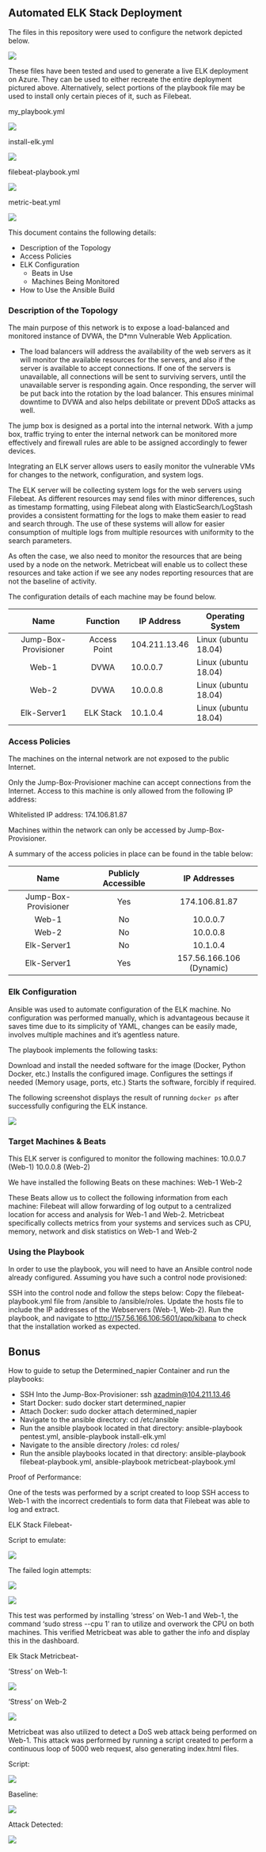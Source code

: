 ## Automated ELK Stack Deployment

The files in this repository were used to configure the network depicted below.

![](https://github.com/Kells91483/Cybersecurity/blob/main/ElkStackDiag.jpg)

These files have been tested and used to generate a live ELK deployment on Azure. They can be used to either recreate the entire deployment pictured above. Alternatively, select portions of the playbook file may be used to install only certain pieces of it, such as Filebeat.

my_playbook.yml

![](https://github.com/Kells91483/Cybersecurity/blob/main/Elk%20Stack%20Images/My-Playbook.jpg)

install-elk.yml

![](https://github.com/Kells91483/Cybersecurity/blob/main/Elk%20Stack%20Images/Install_elk.jpg)

filebeat-playbook.yml

![](https://github.com/Kells91483/Cybersecurity/blob/main/Elk%20Stack%20Images/filebeat-playbook.jpg)

metric-beat.yml

![](https://github.com/Kells91483/Cybersecurity/blob/main/Elk%20Stack%20Images/Metricbeat-playbook.jpg)

This document contains the following details:

- Description of the Topology
- Access Policies
- ELK Configuration
  - Beats in Use
  - Machines Being Monitored
- How to Use the Ansible Build


### Description of the Topology

The main purpose of this network is to expose a load-balanced and monitored instance of DVWA, the D*mn Vulnerable Web Application.

- The load balancers will address the availability of the web servers as it will monitor the available resources for the servers, and also if the server is available to accept connections.  If one of the servers is unavailable, all connections will be sent to surviving servers, until the unavailable server is responding again. Once responding, the server will be put back into the rotation by the load balancer. This ensures minimal downtime to DVWA and also helps debilitate or prevent DDoS attacks as well.

The jump box is designed as a portal into the internal network. With a jump box, traffic trying to enter the internal network can be monitored more effectively and firewall rules are able to be assigned accordingly to fewer devices.

Integrating an ELK server allows users to easily monitor the vulnerable VMs for changes to the network, configuration, and system logs.

The ELK server will be collecting system logs for the web servers using Filebeat. As different resources may send files with minor differences, such as timestamp formatting, using Filebeat along with ElasticSearch/LogStash provides a consistent formatting for the logs to make them easier to read and search through. The use of these systems will allow for easier consumption of multiple logs from multiple resources with uniformity to the search parameters.

As often the case, we also need to monitor the resources that are being used by a node on the network. Metricbeat will enable us to collect these resources and take action if we see any nodes reporting resources that are not the baseline of activity.


The configuration details of each machine may be found below.

|         Name         	|   Function   	| IP Address    	| Operating System     	|
|:--------------------:	|:------------:	|---------------	|----------------------	|
| Jump-Box-Provisioner 	| Access Point 	| 104.211.13.46 	| Linux (ubuntu 18.04) 	|
| Web-1                	| DVWA         	| 10.0.0.7      	| Linux (ubuntu 18.04) 	|
| Web-2                	| DVWA         	| 10.0.0.8      	| Linux (ubuntu 18.04) 	|
| Elk-Server1          	| ELK Stack    	| 10.1.0.4      	| Linux (ubuntu 18.04) 	|


### Access Policies

The machines on the internal network are not exposed to the public Internet. 

Only the Jump-Box-Provisioner machine can accept connections from the Internet. Access to this machine is only allowed from the following IP address:

Whitelisted IP address: 
174.106.81.87


Machines within the network can only be accessed by Jump-Box-Provisioner.

A summary of the access policies in place can be found in the table below:

|         Name         	      | Publicly Accessible |       IP Addresses        |
|:--------------------:	      |:------------------:	|:------------------------:	|
| Jump-Box-Provisioner        |         Yes        	|       174.106.81.87      	| 
|        Web-1        	      |         No         	|         10.0.0.7         	|
|        Web-2        	      |         No         	|         10.0.0.8         	|
|      Elk-Server1     	      |         No         	|         10.1.0.4         	|
|      Elk-Server1     	      |         Yes        	| 157.56.166.106 (Dynamic) 	|

### Elk Configuration

Ansible was used to automate configuration of the ELK machine. No configuration was performed manually, which is advantageous because it saves time due to its simplicity of YAML, changes can be easily made, involves multiple machines and it’s agentless nature.

The playbook implements the following tasks:

Download and install the needed software for the image (Docker, Python Docker, etc.)
Installs the configured image.
Configures the settings if needed (Memory usage, ports, etc.)
Starts the software, forcibly if required.

The following screenshot displays the result of running `docker ps` after successfully configuring the ELK instance.

![](https://github.com/Kells91483/Cybersecurity/blob/main/Elk%20Stack%20Images/docker%20ps.jpg)

### Target Machines & Beats

This ELK server is configured to monitor the following machines:
10.0.0.7 (Web-1)
10.0.0.8 (Web-2)

We have installed the following Beats on these machines:
Web-1
Web-2

These Beats allow us to collect the following information from each machine:
Filebeat will allow forwarding of log output to a centralized location for access and analysis for Web-1 and Web-2. 
Metricbeat specifically collects metrics from your systems and services such as CPU, memory, network and disk statistics on Web-1 and Web-2



### Using the Playbook
In order to use the playbook, you will need to have an Ansible control node already configured. Assuming you have such a control node provisioned: 

SSH into the control node and follow the steps below:
Copy the filebeat-playbook.yml file from /ansible to /ansible/roles.
Update the hosts file to include the IP addresses of the Webservers (Web-1, Web-2).
Run the playbook, and navigate to http://157.56.166.106:5601/app/kibana to check that the installation worked as expected.


## **Bonus** 

How to guide to setup the Determined_napier Container and run the playbooks:

- SSH Into the Jump-Box-Provisioner: ssh azadmin@104.211.13.46
- Start Docker: sudo docker start determined_napier
- Attach Docker: sudo docker attach determined_napier
- Navigate to the ansible directory: cd /etc/ansible
- Run the ansible playbook located in that directory: ansible-playbook pentest.yml, ansible-playbook install-elk.yml
- Navigate to the ansible directory /roles: cd roles/
- Run the ansible playbooks located in that directory: ansible-playbook filebeat-playbook.yml, ansible-playbook metricbeat-playbook.yml


Proof of Performance: 

One of the tests was performed by a script created to loop SSH access to Web-1 with the incorrect credentials to form data that Filebeat was able to log and extract. 

   ELK Stack Filebeat-

Script to emulate:

![](https://github.com/Kells91483/Cybersecurity/blob/main/Elk%20Stack%20Images/ScriptEmulate.jpg)

The failed login attempts:

![](https://github.com/Kells91483/Cybersecurity/blob/main/Elk%20Stack%20Images/failedloginattempts.jpg)

![](https://github.com/Kells91483/Cybersecurity/blob/main/Elk%20Stack%20Images/failedloginattempts2.jpg)

This test was performed by installing ‘stress’ on Web-1 and Web-1, the command ‘sudo stress --cpu 1’ ran to utilize and overwork the CPU on both machines. This verified Metricbeat was able to gather the info and display this in the dashboard.

Elk Stack Metricbeat-

‘Stress’ on Web-1:

![](https://github.com/Kells91483/Cybersecurity/blob/main/Elk%20Stack%20Images/stressweb1.jpg)

‘Stress’ on Web-2

![](https://github.com/Kells91483/Cybersecurity/blob/main/Elk%20Stack%20Images/stressweb2.jpg)

Metricbeat was also utilized to detect a DoS web attack being performed on Web-1.  This attack was performed by running a script created to perform a continuous loop of 5000 web request, also generating index.html files.

Script:

![](https://github.com/Kells91483/Cybersecurity/blob/main/Elk%20Stack%20Images/ddosscript.jpg)

Baseline:

![](https://github.com/Kells91483/Cybersecurity/blob/main/Elk%20Stack%20Images/baseline.jpg)

Attack Detected:

![](https://github.com/Kells91483/Cybersecurity/blob/main/Elk%20Stack%20Images/attackdetected.jpg)
